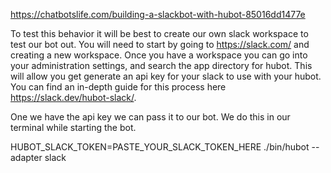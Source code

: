 https://chatbotslife.com/building-a-slackbot-with-hubot-85016dd1477e

To test this behavior it will be best to create our own slack workspace to test our bot out. You will need to start by going to https://slack.com/ and creating a new workspace. Once you have a workspace you can go into your administration settings, and search the app directory for hubot. This will allow you get generate an api key for your slack to use with your hubot. You can find an in-depth guide for this process here https://slack.dev/hubot-slack/.

One we have the api key we can pass it to our bot. We do this in our terminal while starting the bot.

HUBOT_SLACK_TOKEN=PASTE_YOUR_SLACK_TOKEN_HERE ./bin/hubot --adapter slack
